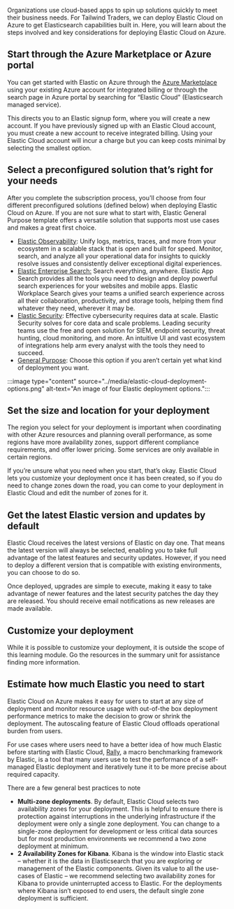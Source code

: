 Organizations use cloud-based apps to spin up solutions quickly to meet their business needs. For Tailwind Traders, we can deploy Elastic Cloud on Azure to get Elasticsearch capabilities built in. Here, you will learn about the steps involved and key considerations for deploying Elastic Cloud on Azure.

## Start through the Azure Marketplace or Azure portal

You can get started with Elastic on Azure through the [Azure Marketplace](https://azuremarketplace.microsoft.com/marketplace/apps/elastic.ec-azure?tab=Overview) using your existing Azure account for integrated billing or through the search page in Azure portal by searching for “Elastic Cloud” (Elasticsearch managed service).

This directs you to an Elastic signup form, where you will create a new account. If you have previously signed up with an Elastic Cloud account, you must create a new account to receive integrated billing. Using your Elastic Cloud account will incur a charge but you can keep costs minimal by selecting the smallest option.

## Select a preconfigured solution that’s right for your needs

After you complete the subscription process, you'll choose from four different preconfigured solutions (defined below) when deploying Elastic Cloud on Azure. If you are not sure what to start with, Elastic General Purpose template offers a versatile solution that supports most use cases and makes a great first choice.

- [Elastic Observability](https://www.elastic.co/observability): Unify logs, metrics, traces, and more from your ecosystem in a scalable stack that is open and built for speed. Monitor, search, and analyze all your operational data for insights to quickly resolve issues and consistently deliver exceptional digital experiences.
- [Elastic Enterprise Search:](https://www.elastic.co/enterprise-search) Search everything, anywhere. Elastic App Search provides all the tools you need to design and deploy powerful search experiences for your websites and mobile apps. Elastic Workplace Search gives your teams a unified search experience across all their collaboration, productivity, and storage tools, helping them find whatever they need, wherever it may be.
- [Elastic Security](https://www.elastic.co/security): Effective cybersecurity requires data at scale. Elastic Security solves for core data and scale problems. Leading security teams use the free and open solution for SIEM, endpoint security, threat hunting, cloud monitoring, and more. An intuitive UI and vast ecosystem of integrations help arm every analyst with the tools they need to succeed.
- [General Purpose](https://www.elastic.co/elastic-stack): Choose this option if you aren’t certain yet what kind of deployment you want.

:::image type="content" source="../media/elastic-cloud-deployment-options.png" alt-text="An image of  four Elastic deployment options.":::

## Set the size and location for your deployment

The region you select for your deployment is important when coordinating with other Azure resources and planning overall performance, as some regions have more availability zones, support different compliance requirements, and offer lower pricing. Some services are only available in certain regions.

If you’re unsure what you need when you start, that’s okay. Elastic Cloud lets you customize your deployment once it has been created, so if you do need to change zones down the road, you can come to your deployment in Elastic Cloud and edit the number of zones for it.

## Get the latest Elastic version and updates by default

Elastic Cloud receives the latest versions of Elastic on day one. That means the latest version will always be selected, enabling you to take full advantage of the latest features and security updates. However, if you need to deploy a different version that is compatible with existing environments, you can choose to do so.

Once deployed, upgrades are simple to execute, making it easy to take advantage of newer features and the latest security patches the day they are released. You should receive email notifications as new releases are made available.

## Customize your deployment

While it is possible to customize your deployment, it is outside the scope of this learning module. Go the resources in the summary unit for assistance finding more information.

## Estimate how much Elastic you need to start

Elastic Cloud on Azure makes it easy for users to start at any size of deployment and monitor resource usage with out-of-the box deployment performance metrics to make the decision to grow or shrink the deployment. The autoscaling feature of Elastic Cloud offloads operational burden from users.

For use cases where users need to have a better idea of how much Elastic before starting with Elastic Cloud, [Rally](https://github.com/elastic/rally), a macro benchmarking framework by Elastic, is a tool that many users use to test the performance of a self-managed Elastic deployment and iteratively tune it to be more precise about required capacity.

There are a few general best practices to note

- **Multi-zone deployments**. By default, Elastic Cloud selects two availability zones for your deployment. This is helpful to ensure there is protection against interruptions in the underlying infrastructure if the deployment were only a single zone deployment. You can change to a single-zone deployment for development or less critical data sources but for most production environments we recommend a two zone deployment at minimum.
- **2 Availability Zones for Kibana**. Kibana is the window into Elastic stack – whether it is the data in Elasticsearch that you are exploring or management of the Elastic components. Given its value to all the use-cases of Elastic – we recommend selecting two availability zones for Kibana to provide uninterrupted access to Elastic. For the deployments where Kibana isn’t exposed to end users, the default single zone deployment is sufficient.  
